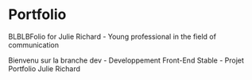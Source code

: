# Portfolio

BLBLBFolio for Julie Richard - Young professional in the field of communication

Bienvenu sur la branche dev - Developpement Front-End Stable - Projet Portfolio Julie Richard
